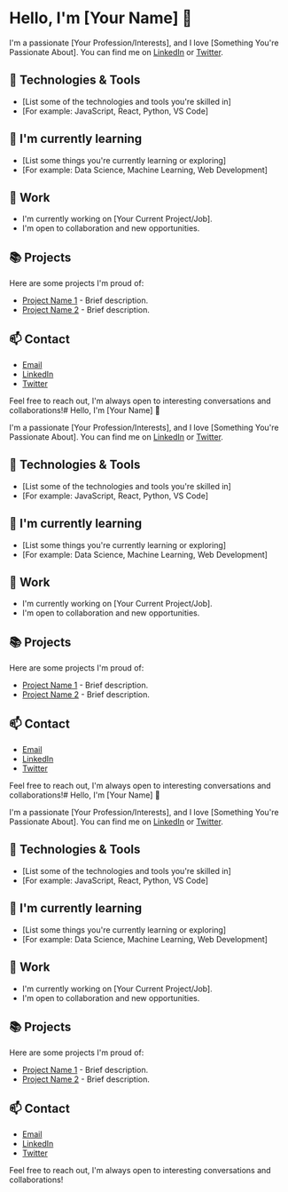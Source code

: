 # Hello, I'm [Your Name] 👋

I'm a passionate [Your Profession/Interests], and I love [Something You're Passionate About]. You can find me on [LinkedIn](https://www.linkedin.com/yourprofile) or [Twitter](https://twitter.com/yourhandle).

## 🔧 Technologies & Tools

- [List some of the technologies and tools you're skilled in]
- [For example: JavaScript, React, Python, VS Code]

## 🌱 I'm currently learning

- [List some things you're currently learning or exploring]
- [For example: Data Science, Machine Learning, Web Development]

## 💼 Work

- I'm currently working on [Your Current Project/Job].
- I'm open to collaboration and new opportunities.

## 📚 Projects

Here are some projects I'm proud of:

- [Project Name 1](https://github.com/yourusername/repo1) - Brief description.
- [Project Name 2](https://github.com/yourusername/repo2) - Brief description.

## 📫 Contact

- [Email](mailto:youremail@example.com)
- [LinkedIn](https://www.linkedin.com/yourprofile)
- [Twitter](https://twitter.com/yourhandle)

Feel free to reach out, I'm always open to interesting conversations and collaborations!# Hello, I'm [Your Name] 👋

I'm a passionate [Your Profession/Interests], and I love [Something You're Passionate About]. You can find me on [LinkedIn](https://www.linkedin.com/yourprofile) or [Twitter](https://twitter.com/yourhandle).

## 🔧 Technologies & Tools

- [List some of the technologies and tools you're skilled in]
- [For example: JavaScript, React, Python, VS Code]

## 🌱 I'm currently learning

- [List some things you're currently learning or exploring]
- [For example: Data Science, Machine Learning, Web Development]

## 💼 Work

- I'm currently working on [Your Current Project/Job].
- I'm open to collaboration and new opportunities.

## 📚 Projects

Here are some projects I'm proud of:

- [Project Name 1](https://github.com/yourusername/repo1) - Brief description.
- [Project Name 2](https://github.com/yourusername/repo2) - Brief description.

## 📫 Contact

- [Email](mailto:youremail@example.com)
- [LinkedIn](https://www.linkedin.com/yourprofile)
- [Twitter](https://twitter.com/yourhandle)

Feel free to reach out, I'm always open to interesting conversations and collaborations!# Hello, I'm [Your Name] 👋

I'm a passionate [Your Profession/Interests], and I love [Something You're Passionate About]. You can find me on [LinkedIn](https://www.linkedin.com/yourprofile) or [Twitter](https://twitter.com/yourhandle).

## 🔧 Technologies & Tools

- [List some of the technologies and tools you're skilled in]
- [For example: JavaScript, React, Python, VS Code]

## 🌱 I'm currently learning

- [List some things you're currently learning or exploring]
- [For example: Data Science, Machine Learning, Web Development]

## 💼 Work

- I'm currently working on [Your Current Project/Job].
- I'm open to collaboration and new opportunities.

## 📚 Projects

Here are some projects I'm proud of:

- [Project Name 1](https://github.com/yourusername/repo1) - Brief description.
- [Project Name 2](https://github.com/yourusername/repo2) - Brief description.

## 📫 Contact

- [Email](mailto:youremail@example.com)
- [LinkedIn](https://www.linkedin.com/yourprofile)
- [Twitter](https://twitter.com/yourhandle)

Feel free to reach out, I'm always open to interesting conversations and collaborations!
